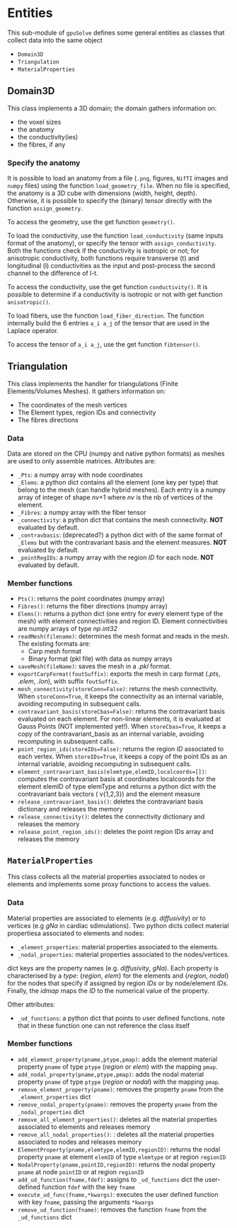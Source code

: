 # Entities

This sub-module of `gpuSolve` defines some general entities as classes that collect data into the same object

* `Domain3D`
* `Triangulation`
* `MaterialProperties`

## Domain3D

This class implements a 3D domain; the domain gathers information on:

*  the voxel sizes
*  the anatomy
*  the conductivity(ies)
*  the fibres, if any

### Specify the anatomy

It is possible to load an anatomy from a file (`.png`, figures, `NifTI` images and `numpy` files) using the function `load_geometry_file`. When no file is specified, the anatomy is a 3D cube with dimensions (width, height, depth).
Otherwise, it is possible to specify the (binary) tensor directly with the function `assign_geometry`. 

To access the geometry, use the get function `geometry()`.


To load the conductivity, use the function `load_conductivity` (same inputs format of the anatomy), or specify the tensor with `assign_conductivity`. Both the functions check if the conductivity is isotropic or not; for anisotropic conductivity, both functions require transverse (t) and longitudinal (l) conductivities as the input and post-process the second channel to the difference of l-t.

To access the conductivity, use the get function `conductivity()`.
It is possible to determine if a conductivity is isotropic or not with get function `anisotropic()`.


To load fibers, use the function `load_fiber_direction`. The function internally build the 6 entries `a_i a_j` of the tensor that are used in the Laplace operator.

To access the tensor of `a_i a_j`, use the get function `fibtensor()`.

## Triangulation
This class implements the handler for triangulations (Finite Elements/Volumes Meshes). It gathers information on:

* The coordinates of the mesh vertices
* The Element types, region IDs and connectivity
* The fibres directions

### Data
Data are stored on the CPU (numpy and native python formats) as meshes are used to only assemble matrices.
Attributes are:
* `_Pts`: a numpy array with node coordinates
* `_Elems`: a python dict contains all the element (one key per type) that belong to the mesh  (can handle hybrid meshes). Each entry is a numpy array of integer of shape *nv*+1 where *nv* is the nb of vertices of the element.
* `_Fibres`: a numpy array with the fiber tensor
* `_connectivity`: a python dict that contains the mesh connectivity. **NOT** evaluated by default.
* `_contravbasis`: (deprecated?) a python dict with of the same format of `_Elems` but with the contravariant basis and the element measures. **NOT** evaluated by default.
* `_pointRegIDs`: a numpy array with the region *ID* for each node. **NOT** evaluated by default.


### Member functions
* `Pts()`: returns the point coordinates (numpy array)
* `Fibres()`: returns the fiber directions (numpy array)
* `Elems()`: returns a python dict (one entry for every element type of the mesh) with element connectivities and region ID. Element connectivities are numpy arrays of type *np.int32*
* `readMesh(filename)`: determines the mesh format and reads in the mesh.
The existing formats are:
  * Carp mesh format
  * Binary format (pkl file) with data as numpy arrays
* `saveMesh(fileName)`: saves the mesh in a *.pkl* format.
* `exportCarpFormat(foutSuffix)`: exports the mesh in carp format (*.pts*, *.elem*, *.lon*), with suffix `foutSuffix`.
* `mesh_connectivity(storeConn=False)`: returns the mesh connectivity. When `storeConn=True`, it keeps the connectivity as an internal variable, avoiding recomputing in subsequent calls.
* `contravariant_basis(storeCbas=False)`: returns the contravariant basis evaluated on each element. For non-linear elements, it is evaluated at Gauss Points (NOT implemented yet!). When `storeCbas=True`, it keeps a copy of the contravariant_basis as an internal variable, avoiding recomputing in subsequent calls.
* `point_region_ids(storeIDs=False)`: returns the region *ID* associated to each vertex. When `storeIDs=True`, it keeps a copy of the point IDs as an internal variable, avoiding recomputing in subsequent calls.
* `element_contravariant_basis(elemtype,elemID,localcoords=[])`: computes the contravariant basis at coordinates localcoords for the element elemID of type elemType and returns a python dict with the contravariant bais vectors ( v{1,2,3}) and the element measure
* `release_contravariant_basis()`: deletes the contravariant basis dictionary and releases the memory 
* `release_connectivity()`: deletes the connectivity dictionary and releases the memory
* `release_point_region_ids()`: deletes the point region IDs array and releases the memory


## `MaterialProperties`

This class collects all the material properties associated to nodes or elements and implements some proxy functions to access the values.

### Data
Material properties are associated to elements (e.g. *diffusivity*) or to vertices (e.g *gNa* in cardiac sdimulations). Two python dicts collect material propertiesa associated to elements and nodes:

* `_element_properties`: material properties associated to the elements.
* `_nodal_properties`: material properties associated to the nodes/vertices.

dict keys are the property names (e.g. *diffusivity*, *gNa*). Each property is characterised by a *type*: {*region*, *elem*} for the elements and {*region*, *nodal*} for the nodes that specify if assigned by region *IDs* or by node/element *IDs*. Finally, the *idmap* maps the *ID* to the numerical value of the property.

Other attributes:

* `_ud_functions`: a python dict that points to user defined functions. note that in these function one can not reference the class itself



### Member functions

* `add_element_property(pname,ptype,pmap)`:  adds the element material property `pname` of type `ptype` (*region* or *elem*) with the mapping `pmap`.
* `add_nodal_property(pname,ptype,pmap)`: adds the nodal material property `pname` of type `ptype` (*region* or *nodal*) with the mapping `pmap`.
* `remove_element_property(pname)`: removes the property `pname` from the `_element_properties` dict
* `remove_nodal_property(pname)`: removes the property `pname` from the `_nodal_properties` dict
* `remove_all_element_properties()`: deletes all the material properties associated to elements and releases memory
* `remove_all_nodal_properties()`: : deletes all the material properties associated to nodes and releases memory
* `ElementProperty(pname,elemtype,elemID,regionID)`: returns the nodal property `pname` at element `elemID` of type `elemtype` or at region `regionID`
* `NodalProperty(pname,pointID,regionID)`: returns the nodal property `pname` at node `pointID` or at region `regionID`
* `add_ud_function(fname,fdef)`: assigns to `_ud_functions` dict the user-defined function `fdef` with the key `fname`
* `execute_ud_func(fname,*kwargs)`: executes the user defined function with key `fname`, passing the arguments `*kwargs`
* `remove_ud_function(fname)`: removes the function `fname` from the `_ud_functions` dict
